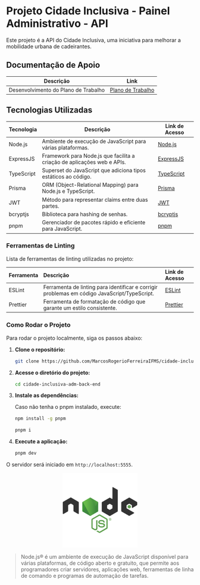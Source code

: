 # Projeto Cidade Inclusiva - Painel Administrativo - API

Este projeto é a API do Cidade Inclusiva, uma iniciativa para melhorar a mobilidade urbana de cadeirantes.

## Documentação de Apoio

| Descrição | Link |
|-----------|------|
| Desenvolvimento do Plano de Trabalho | [Plano de Trabalho](https://docs.google.com/document/d/1nRhvRcXlDFgf7TtoWgm3VRqlIvhKTE5sb9miVpVaVKU/edit?tab=t.0) |

## Tecnologias Utilizadas

| Tecnologia | Descrição | Link de Acesso |
|------------|-----------|----------------|
| Node.js    | Ambiente de execução de JavaScript para várias plataformas. | [Node.js](https://nodejs.org/pt) |
| ExpressJS  | Framework para Node.js que facilita a criação de aplicações web e APIs. | [ExpressJS](https://expressjs.com/pt-br/) |
| TypeScript | Superset do JavaScript que adiciona tipos estáticos ao código. | [TypeScript](https://www.typescriptlang.org/) |
| Prisma     | ORM (Object-Relational Mapping) para Node.js e TypeScript. | [Prisma](https://www.prisma.io/) |
| JWT        | Método para representar claims entre duas partes. | [JWT](https://jwt.io/) |
| bcryptjs   | Biblioteca para hashing de senhas. | [bcryptjs](https://www.npmjs.com/package/bcryptjs) |
| pnpm | Gerenciador de pacotes rápido e eficiente para JavaScript. | [pnpm](https://pnpm.io/) |

### Ferramentas de Linting

Lista de ferramentas de linting utilizadas no projeto:

| Ferramenta | Descrição | Link de Acesso |
|:---|:---|:---|
| ESLint | Ferramenta de linting para identificar e corrigir problemas em código JavaScript/TypeScript. | [ESLint](https://eslint.org/) |
| Prettier | Ferramenta de formatação de código que garante um estilo consistente. | [Prettier](https://prettier.io/) |

### Como Rodar o Projeto

Para rodar o projeto localmente, siga os passos abaixo:

1. **Clone o repositório:**

    ```sh
    git clone https://github.com/MarcosRogerioFerreiraIFMS/cidade-inclusiva-adm-back-end.git
    ```

2. **Acesse o diretório do projeto:**

    ```sh
    cd cidade-inclusiva-adm-back-end
    ```

3. **Instale as dependências:**

    Caso não tenha o pnpm instalado, execute:

    ```sh
    npm install -g pnpm
    ```

    ```sh
    pnpm i
    ```

4. **Execute a aplicação:**

    ```sh
    pnpm dev
    ```

O servidor será iniciado em `http://localhost:5555`.


<p align="center">
  <img width="200" src="https://raw.githubusercontent.com/devicons/devicon/master/icons/nodejs/nodejs-original-wordmark.svg" alt="Node.js logo">
</p>

> Node.js® é um ambiente de execução de JavaScript disponível para várias plataformas, de código aberto e gratuito, que permite aos programadores criar servidores, aplicações web, ferramentas de linha de comando e programas de automação de tarefas.
